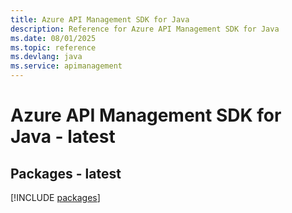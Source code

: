 ```yaml
---
title: Azure API Management SDK for Java
description: Reference for Azure API Management SDK for Java
ms.date: 08/01/2025
ms.topic: reference
ms.devlang: java
ms.service: apimanagement
---
```

# Azure API Management SDK for Java - latest
## Packages - latest
[!INCLUDE [packages](api-management-index.md)]